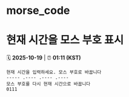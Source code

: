 # morse_code
# 현재 시간을 모스 부호 표시
<!-- MORSE_TIME_START -->
🗓️ **2025-10-19** | ⏰ **01:11 (KST)**

```
현재 시간을 입력하세요. 모스 부호로 바꿉니다
----- .---- .---- .----
모스 부호를 다시 현재 시간으로 바꿉니다
0111
```
<!-- MORSE_TIME_END -->

